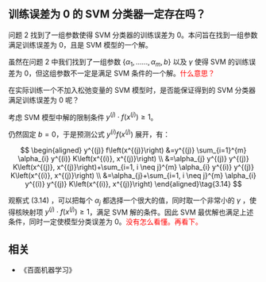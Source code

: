 

## 训练误差为 0 的 SVM 分类器一定存在吗？

问题 2 找到了一组参数使得 SVM 分类器的训练误差为 0。本问旨在找到一组参数满足训练误差为 0，且是 SVM 模型的一个解。

虽然在问题 2 中我们找到了一组参数 $\{\alpha_1,......,\alpha_m,b\}$ 以及 $\gamma$ 使得 SVM 的训练误差为 0，但这组参数不一定是满足 SVM 条件的一个解。<span style="color:red;">什么意思？</span>

在实际训练一个不加入松弛变量的 SVM 模型时，是否能保证得到的 SVM 分类器满足训练误差为 0 呢？


考虑 SVM 模型中解的限制条件 $y^{(j)}\cdot f(x^{(j)})\geq 1$。

仍然固定 $b=0$，于是预测公式 $y^{(i)}f(x^{(j)})$ 展开，有：

$$
\begin{aligned} y^{(j)} f\left(x^{(j)}\right) &=y^{(j)} \sum_{i=1}^{m} \alpha_{i} y^{(i)} K\left(x^{(i)}, x^{(j)}\right) \\ &=\alpha_{j} y^{(j)} y^{(j)} K\left(x^{(j)}, x^{(j)}\right)+\sum_{i=1, i \neq j}^{m} \alpha_{i} y^{(i)} y^{(j)} K\left(x^{(i)}, x^{(j)}\right) \\ &=\alpha_{j}+\sum_{i=1, i \neq j}^{m} \alpha_{i} y^{(i)} y^{(j)} K\left(x^{(i)}, x^{(j)}\right) \end{aligned}\tag{3.14}
$$


观察式 (3.14) ，可以把每个 $\alpha_j$ 都选择一个很大的值，同时取一个非常小的 $\gamma$ ，使得核映射项 $y^{(j)}\cdot f(x^{(j)})\geq 1$，满足 SVM 解的条件。因此 SVM 最优解也满足上述条件，同时一定使模型分类误差为 0。<span style="color:red;">没有怎么看懂。再看下。</span>








## 相关

- 《百面机器学习》
